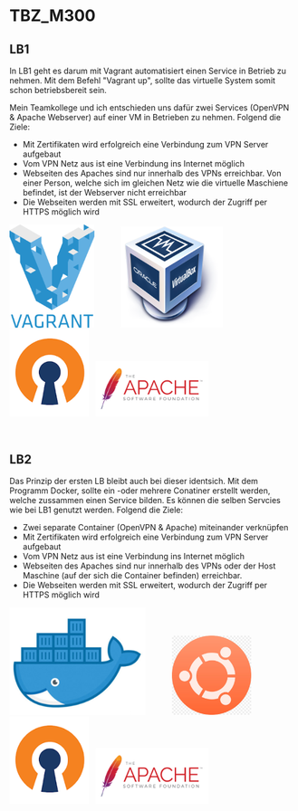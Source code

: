 # TBZ_M300
## LB1
In LB1 geht es darum mit Vagrant automatisiert einen Service in Betrieb zu nehmen. Mit dem Befehl "Vagrant up", sollte das virtuelle System
somit schon betriebsbereit sein.

Mein Teamkollege und ich entschieden uns dafür zwei Services (OpenVPN & Apache Webserver) auf einer VM in Betrieben zu nehmen.
Folgend die Ziele:

* Mit Zertifikaten wird erfolgreich eine Verbindung zum VPN Server aufgebaut
* Vom VPN Netz aus ist eine Verbindung ins Internet möglich
* Webseiten des Apaches sind nur innerhalb des VPNs erreichbar. Von einer Person, welche sich im gleichen Netz wie die virtuelle Maschiene befindet, ist der Webserver nicht erreichbar
* Die Webseiten werden mit SSL erweitert, wodurch der Zugriff per HTTPS möglich wird

<img src="https://github.com/Muffinman99991/TBZ_M300/blob/master/other/pics/Vagrant.png" alt="drawing" width="150"/> &#160; &#160; &#160; &#160; &#160; &#160;<img src="https://github.com/Muffinman99991/TBZ_M300/blob/master/other/pics/oracle.png" alt="drawing" width="180"/> <img src="https://github.com/Muffinman99991/TBZ_M300/blob/master/other/pics/openvpn.png" alt="drawing" width="140"/> &#160; <img src="https://github.com/Muffinman99991/TBZ_M300/blob/master/other/pics/apache.png" alt="drawing" width="200"/> 

&#160;
&#160;
## LB2
Das Prinzip der ersten LB bleibt auch bei dieser identsich. Mit dem Programm Docker, sollte ein -oder mehrere Conatiner erstellt werden, welche zussammen einen Service bilden. Es können die selben Servcies wie bei LB1 genutzt werden. Folgend die Ziele:

* Zwei separate Container (OpenVPN & Apache) miteinander verknüpfen
* Mit Zertifikaten wird erfolgreich eine Verbindung zum VPN Server aufgebaut
* Vom VPN Netz aus ist eine Verbindung ins Internet möglich
* Webseiten des Apaches sind nur innerhalb des VPNs oder der Host Maschine (auf der sich die Container befinden) erreichbar.
* Die Webseiten werden mit SSL erweitert, wodurch der Zugriff per HTTPS möglich wird

<img src="https://github.com/Muffinman99991/TBZ_M300/blob/master/other/pics/Docker.PNG" alt="drawing" width="240"/> &#160; &#160; &#160; &#160; &#160; &#160;<img src="https://github.com/Muffinman99991/TBZ_M300/blob/master/other/pics/ubuntu.jpg" alt="drawing" width="140"/> <img src="https://github.com/Muffinman99991/TBZ_M300/blob/master/other/pics/openvpn.png" alt="drawing" width="140"/> &#160; <img src="https://github.com/Muffinman99991/TBZ_M300/blob/master/other/pics/apache.png" alt="drawing" width="200"/> 


